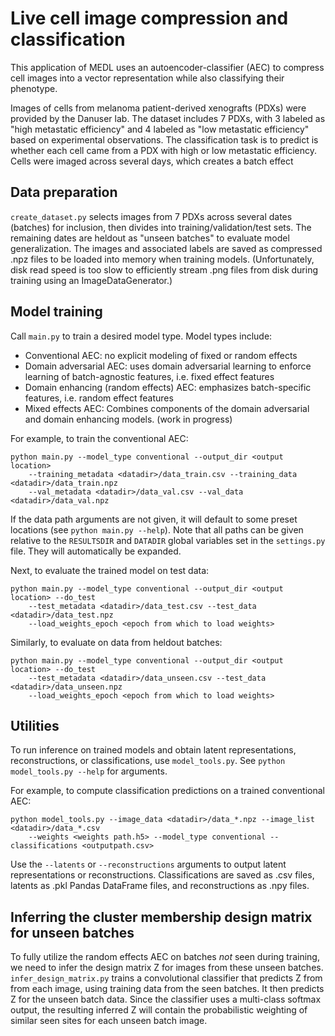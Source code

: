 # Live cell image compression and classification
This application of MEDL uses an autoencoder-classifier (AEC) to compress cell images into a vector representation while also classifying their phenotype. 

Images of cells from melanoma patient-derived xenografts (PDXs) were provided by the Danuser lab. The dataset includes 7 PDXs, with 3 labeled as "high metastatic efficiency" and 4 labeled as "low metastatic efficiency" based on experimental observations. The classification task is to predict is whether each cell came from a PDX with high or low metastatic efficiency. Cells were imaged across several days, which creates a batch effect

## Data preparation
`create_dataset.py` selects images from 7 PDXs across several dates (batches) for inclusion, then divides into training/validation/test sets. The remaining dates are heldout as "unseen batches" to evaluate model generalization. The images and associated labels are saved as compressed .npz files to be loaded into memory when training models. (Unfortunately, disk read speed is too slow to efficiently stream .png files from disk during training using an ImageDataGenerator.)

## Model training
Call `main.py` to train a desired model type. Model types include:
* Conventional AEC: no explicit modeling of fixed or random effects
* Domain adversarial AEC: uses domain adversarial learning to enforce learning of batch-agnostic features, i.e. fixed effect features
* Domain enhancing (random effects) AEC: emphasizes batch-specific features, i.e. random effect features
* Mixed effects AEC: Combines components of the domain adversarial and domain enhancing models. (work in progress)


For example, to train the conventional AEC:
```
python main.py --model_type conventional --output_dir <output location> 
    --training_metadata <datadir>/data_train.csv --training_data <datadir>/data_train.npz 
    --val_metadata <datadir>/data_val.csv --val_data <datadir>/data_val.npz 
```

If the data path arguments are not given, it will default to some preset locations (see `python main.py --help`). Note that all paths can be given relative to the `RESULTSDIR` and `DATADIR` global variables set in the `settings.py` file. They will automatically be expanded. 

Next, to evaluate the trained model on test data:
```
python main.py --model_type conventional --output_dir <output location> --do_test
    --test_metadata <datadir>/data_test.csv --test_data <datadir>/data_test.npz 
    --load_weights_epoch <epoch from which to load weights>
```

Similarly, to evaluate on data from heldout batches:
```
python main.py --model_type conventional --output_dir <output location> --do_test
    --test_metadata <datadir>/data_unseen.csv --test_data <datadir>/data_unseen.npz 
    --load_weights_epoch <epoch from which to load weights>
```

## Utilities
To run inference on trained models and obtain latent representations, reconstructions, or classifications, use `model_tools.py`. See `python model_tools.py --help` for arguments. 

For example, to compute classification predictions on a trained conventional AEC:
```
python model_tools.py --image_data <datadir>/data_*.npz --image_list <datadir>/data_*.csv 
    --weights <weights path.h5> --model_type conventional --classifications <outputpath.csv>
```

Use the `--latents` or `--reconstructions` arguments to output latent representations or reconstructions. Classifications are saved as .csv files, latents as .pkl Pandas DataFrame files, and reconstructions as .npy files. 

## Inferring the cluster membership design matrix for unseen batches
To fully utilize the random effects AEC on batches *not* seen during training, we need to infer the design matrix Z for images from these unseen batches. `infer_design_matrix.py` trains a convolutional classifier that predicts Z from from each image, using training data from the seen batches. It then predicts Z for the unseen batch data. Since the classifier uses a multi-class softmax output, the resulting inferred Z will contain the probabilistic weighting of similar seen sites for each unseen batch image.